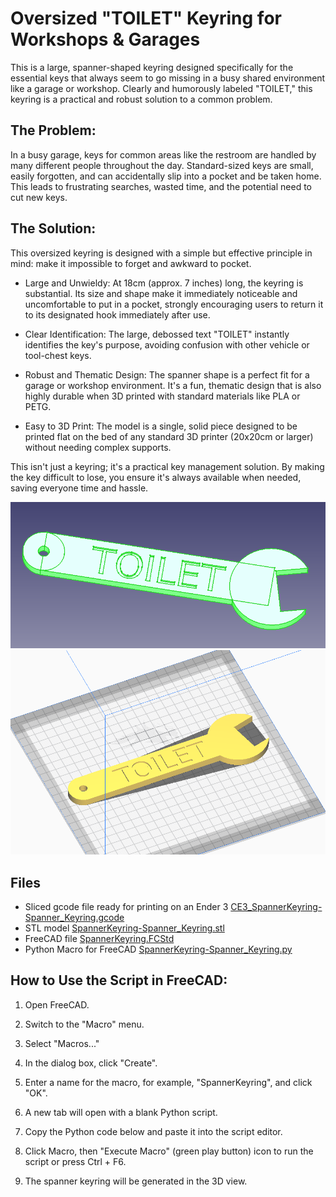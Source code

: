 # Oversized "TOILET" Keyring for Workshops & Garages

This is a large, spanner-shaped keyring designed specifically for the essential keys that always seem to go missing in a busy shared environment like a garage or workshop. Clearly and humorously labeled "TOILET," this keyring is a practical and robust solution to a common problem.

## The Problem:
In a busy garage, keys for common areas like the restroom are handled by many different people throughout the day. Standard-sized keys are small, easily forgotten, and can accidentally slip into a pocket and be taken home. This leads to frustrating searches, wasted time, and the potential need to cut new keys.

## The Solution:
This oversized keyring is designed with a simple but effective principle in mind: make it impossible to forget and awkward to pocket.

* Large and Unwieldy: At 18cm (approx. 7 inches) long, the keyring is substantial. Its size and shape make it immediately noticeable and uncomfortable to put in a pocket, strongly encouraging users to return it to its designated hook immediately after use.

* Clear Identification: The large, debossed text "TOILET" instantly identifies the key's purpose, avoiding confusion with other vehicle or tool-chest keys.

* Robust and Thematic Design: The spanner shape is a perfect fit for a garage or workshop environment. It's a fun, thematic design that is also highly durable when 3D printed with standard materials like PLA or PETG.

* Easy to 3D Print: The model is a single, solid piece designed to be printed flat on the bed of any standard 3D printer (20x20cm or larger) without needing complex supports.

This isn't just a keyring; it's a practical key management solution. By making the key difficult to lose, you ensure it's always available when needed, saving everyone time and hassle.

![alt text](Spanner-freecad.png)
![alt text](spanner-slicer.png)

## Files

- Sliced gcode file ready for printing on an Ender 3 [CE3_SpannerKeyring-Spanner_Keyring.gcode](CE3_SpannerKeyring-Spanner_Keyring.gcode)
- STL model [SpannerKeyring-Spanner_Keyring.stl](SpannerKeyring-Spanner_Keyring.stl)
- FreeCAD file [SpannerKeyring.FCStd](SpannerKeyring.FCStd)
- Python Macro for FreeCAD [SpannerKeyring-Spanner_Keyring.py](SpannerKeyring-Spanner_Keyring.py)

## How to Use the Script in FreeCAD:

1. Open FreeCAD.

2. Switch to the "Macro" menu.

3. Select "Macros..."

4. In the dialog box, click "Create".

5. Enter a name for the macro, for example, "SpannerKeyring", and click "OK".

6. A new tab will open with a blank Python script.

7. Copy the Python code below and paste it into the script editor.

8. Click Macro, then "Execute Macro" (green play button) icon to run the script or press Ctrl + F6.

9. The spanner keyring will be generated in the 3D view.

